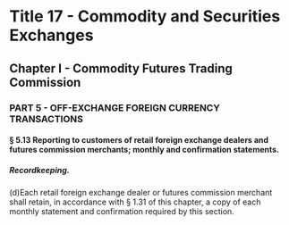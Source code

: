 
# Title 17 - Commodity and Securities Exchanges
## Chapter I - Commodity Futures Trading Commission
### PART 5 - OFF-EXCHANGE FOREIGN CURRENCY TRANSACTIONS
#### § 5.13 Reporting to customers of retail foreign exchange dealers and futures commission merchants; monthly and confirmation statements.
##### Recordkeeping.

(d)Each retail foreign exchange dealer or futures commission merchant shall retain, in accordance with § 1.31 of this chapter, a copy of each monthly statement and confirmation required by this section.
